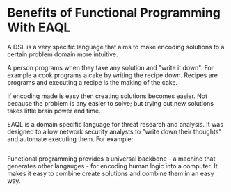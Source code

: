 # Benefits of Functional Programming With EAQL
A DSL is a very specific language that aims to make encoding solutions to a
certain problem domain more intuitive. 

A person programs when they take any solution and "write it down". For
example a cook programs a cake by writing the recipe down. Recipes are
programs and executing a recipe is the making of the cake.

If encoding made is easy then creating solutions becomes easier. Not because
the problem is any easier to solve; but trying out new solutions takes
little brain power and time.

EAQL is a domain specific language for threat research and analysis. It was
designed to allow network security analysts to "write down their thoughts"
and automate executing them. For example:

```
```


Functional programming provides a universal backbone - a machine that generates
other langauges - for encoding human logic into a computer.  It makes it easy
to combine create solutions and combine them in an easy way.

